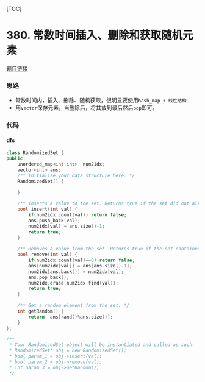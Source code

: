 [TOC]
# 380. 常数时间插入、删除和获取随机元素
[题目链接](https://leetcode-cn.com/problems/shuffle-an-array/)

### 思路
* 常数时间内，插入、删除、随机获取，很明显要使用`hash_map + 线性结构`
* 用`vector`保存元素，当删除后，将其放到最后然后`pop`即可。


### 代码

#### dfs



```cpp
class RandomizedSet {
public:
    unordered_map<int,int>  num2idx;
    vector<int> ans;
    /** Initialize your data structure here. */
    RandomizedSet() {

    }
    
    /** Inserts a value to the set. Returns true if the set did not already contain the specified element. */
    bool insert(int val) {
        if(num2idx.count(val)) return false;
        ans.push_back(val);
        num2idx[val] = ans.size()-1;
        return true;
    }
    
    /** Removes a value from the set. Returns true if the set contained the specified element. */
    bool remove(int val) {
        if(num2idx.count(val)==0) return false;
        ans[num2idx[val]] = ans[ans.size()-1];
        num2idx[ans.back()] = num2idx[val];
        ans.pop_back();
        num2idx.erase(num2idx.find(val));
        return true;
    }
    
    /** Get a random element from the set. */
    int getRandom() {
        return  ans[rand()%ans.size()];
    }
};

/**
 * Your RandomizedSet object will be instantiated and called as such:
 * RandomizedSet* obj = new RandomizedSet();
 * bool param_1 = obj->insert(val);
 * bool param_2 = obj->remove(val);
 * int param_3 = obj->getRandom();
 */
```


